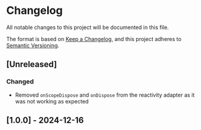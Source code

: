 # Changelog

All notable changes to this project will be documented in this file.

The format is based on [Keep a Changelog](https://keepachangelog.com/en/1.1.0/),
and this project adheres to [Semantic Versioning](https://semver.org/spec/v2.0.0.html).

## [Unreleased]

### Changed

* Removed `onScopeDispose` and `onDispose` from the reactivity adapter as it was not working as expected

## [1.0.0] - 2024-12-16
